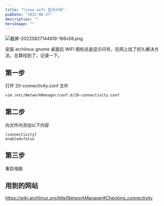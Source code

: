 ```yaml
---
title: "linux wifi 显示问号"
pubDate: "2022-08-27"
description: ""
heroImage: ""
---
```


![截屏-20220827144819-166x58.png](https://static.yumdeb.top/img/2022-08-27_153645/cvYfJVo5ujDmNFT.png)

安装 archlinux gnome 桌面后 WIFI 图标总是显示问号，在网上找了好久解决方法，总算找到了，记录一下。

## 第一步

打开 20-connectivity.conf 文件

```bash
vim /etc/NetworkManager/conf.d/20-connectivity.conf
```

## 第二步

向文件内添加以下内容

```text
[connectivity]
enabled=false
```

## 第三步

重启电脑

## 用到的网站

https://wiki.archlinux.org/title/NetworkManager#Checking_connectivity
